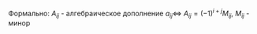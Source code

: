 Формально: 
$A_{ij}$ - алгебраическое дополнение $a_{ij} \iff$  $A_{ij} = (-1)^{i+j}M_{ij}$, $M_{ij}$ - минор 


